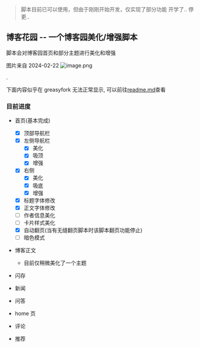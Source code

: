 > 脚本目前已可以使用，但由于刚刚开始开发，仅实现了部分功能
> 开学了.. 停更..

## 博客花园 -- 一个博客园美化/增强脚本

脚本会对博客园首页和部分主题进行美化和增强

图片来自 2024-02-22
![image.png](https://s2.loli.net/2024/02/22/aGYp6m3osOLIUjl.png)

.

下面内容似乎在 greasyfork 无法正常显示, 可以前往[readme.md](https://github.com/Yuhanawa/UserScript/blob/master/src/cnblogs/readme.md)查看

### 目前进度

- 首页(基本完成)
  - [x] 顶部导航栏
  - [x] 左侧导航栏
    - [x] 美化
    - [x] 吸顶
    - [x] 增强
  - [x] 右侧
    - [x] 美化
    - [x] 吸底
    - [x] 增强
  - [x] 标题字体修改
  - [x] 正文字体修改
  - [ ] 作者信息美化
  - [ ] 卡片样式美化
  - [x] 自动翻页(当有无缝翻页脚本时该脚本翻页功能停止)
  - [ ] 暗色模式
- 博客正文

  - 目前仅稍微美化了一个主题

- 闪存
- 新闻
- 问答
- home 页
- 评论
- 推荐
